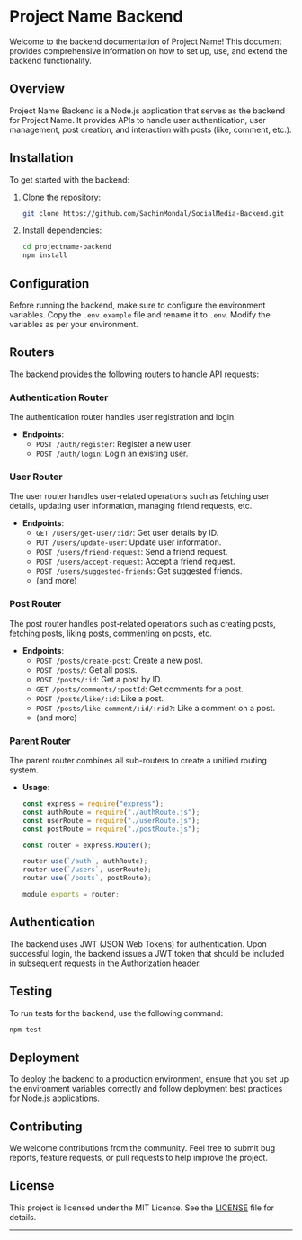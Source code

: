 # Project Name Backend

Welcome to the backend documentation of Project Name! This document provides comprehensive information on how to set up, use, and extend the backend functionality.

## Overview

Project Name Backend is a Node.js application that serves as the backend for Project Name. It provides APIs to handle user authentication, user management, post creation, and interaction with posts (like, comment, etc.).

## Installation

To get started with the backend:

1. Clone the repository:

   ```bash
   git clone https://github.com/SachinMondal/SocialMedia-Backend.git
   ```

2. Install dependencies:

   ```bash
   cd projectname-backend
   npm install
   ```

## Configuration

Before running the backend, make sure to configure the environment variables. Copy the `.env.example` file and rename it to `.env`. Modify the variables as per your environment.

## Routers

The backend provides the following routers to handle API requests:

### Authentication Router

The authentication router handles user registration and login.

- **Endpoints**:
  - `POST /auth/register`: Register a new user.
  - `POST /auth/login`: Login an existing user.

### User Router

The user router handles user-related operations such as fetching user details, updating user information, managing friend requests, etc.

- **Endpoints**:
  - `GET /users/get-user/:id?`: Get user details by ID.
  - `PUT /users/update-user`: Update user information.
  - `POST /users/friend-request`: Send a friend request.
  - `POST /users/accept-request`: Accept a friend request.
  - `POST /users/suggested-friends`: Get suggested friends.
  - (and more)

### Post Router

The post router handles post-related operations such as creating posts, fetching posts, liking posts, commenting on posts, etc.

- **Endpoints**:
  - `POST /posts/create-post`: Create a new post.
  - `POST /posts/`: Get all posts.
  - `POST /posts/:id`: Get a post by ID.
  - `GET /posts/comments/:postId`: Get comments for a post.
  - `POST /posts/like/:id`: Like a post.
  - `POST /posts/like-comment/:id/:rid?`: Like a comment on a post.
  - (and more)

### Parent Router

The parent router combines all sub-routers to create a unified routing system.

- **Usage**:
  ```javascript
  const express = require("express");
  const authRoute = require("./authRoute.js");
  const userRoute = require("./userRoute.js");
  const postRoute = require("./postRoute.js");

  const router = express.Router();

  router.use(`/auth`, authRoute);
  router.use(`/users`, userRoute);
  router.use(`/posts`, postRoute);

  module.exports = router;
  ```

## Authentication

The backend uses JWT (JSON Web Tokens) for authentication. Upon successful login, the backend issues a JWT token that should be included in subsequent requests in the Authorization header.

## Testing

To run tests for the backend, use the following command:

```bash
npm test
```

## Deployment

To deploy the backend to a production environment, ensure that you set up the environment variables correctly and follow deployment best practices for Node.js applications.

## Contributing

We welcome contributions from the community. Feel free to submit bug reports, feature requests, or pull requests to help improve the project.

## License

This project is licensed under the MIT License. See the [LICENSE](LICENSE) file for details.

---
